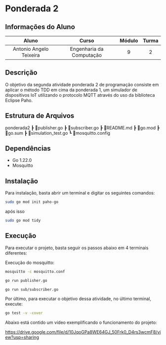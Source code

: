 # Ponderada 2
## Informações do Aluno  
Aluno | Curso | Módulo | Turma
:---: | :---: | :---: | :---:
Antonio Angelo Teixeira | Engenharia da Computação | 9 | 2

## Descrição
O objetivo da segunda atividade ponderada 2 de programação consiste em aplicar o método TDD em cima da ponderada 1, um simulador de dispositivos IoT utilizando o protocolo MQTT através do uso da biblioteca Eclipse Paho.

## Estrutura de Arquivos
ponderada2
 ┣ 📜publisher.go
 ┣ 📜subscriber.go
 ┣ 📜README.md
 ┣ 📜go.mod
 ┣ 📜go.sum
 ┣ 📜simulation_test.go
 ┗ 📜mosquitto.config

## Dependências
- Go 1.22.0
- Mosquitto

## Instalação
Para instalação, basta abrir um terminal e digitar os seguintes comandos:

```bash
sudo go mod init paho-go
```
após isso

```bash
sudo go mod tidy
```

## Execução
Para executar o projeto, basta seguir os passos abaixo em 4 terminais diferentes:

Execução do mosquitto: 

```bash
mosquitto -c mosquitto.conf
```

```bash
go run publisher.go
```

```bash
go run sub/subscriber.go
```

Por último, para executar o objetivo dessa atividade, no último terminal, execute:

```bash
go test -v -cover
```



Abaixo está contido um vídeo exemplificando o funcionamento do projeto: 

https://drive.google.com/file/d/10JqoGPa8WE64GJ_50Frk0_D4rs3wcmF8/view?usp=sharing
